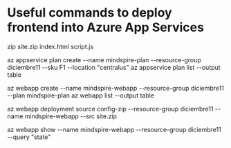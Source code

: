 # Useful commands to deploy frontend into Azure App Services
zip site.zip index.html script.js

az appservice plan create --name mindspire-plan --resource-group diciembre11 --sku F1 --location "centralus"
az appservice plan list --output table

az webapp create --name mindspire-webapp --resource-group diciembre11 --plan mindspire-plan
az webapp list --output table

az webapp deployment source config-zip --resource-group diciembre11 --name mindspire-webapp --src site.zip

az webapp show --name mindspire-webapp --resource-group diciembre11 --query "state"
